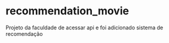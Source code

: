 # recommendation_movie
Projeto da faculdade de acessar api e foi adicionado sistema de recomendação
